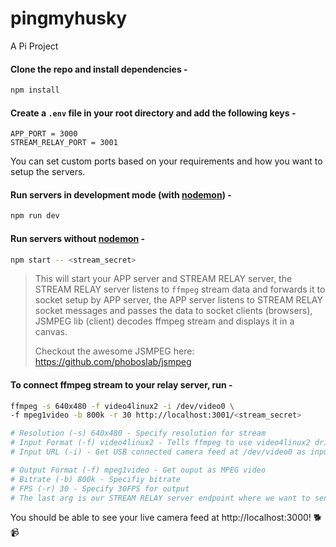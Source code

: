 # pingmyhusky

A Pi Project

#### Clone the repo and install dependencies -

```bash
npm install
```

#### Create a `.env` file in your root directory and add the following keys -

```
APP_PORT = 3000
STREAM_RELAY_PORT = 3001
```
You can set custom ports based on your requirements and how you want to setup the servers.

#### Run servers in development mode (with [nodemon](https://nodemon.io)) -

```bash
npm run dev
```

#### Run servers without [nodemon](https://nodemon.io) -

```bash
npm start -- <stream_secret>
```

> This will start your APP server and STREAM RELAY server,
> the STREAM RELAY server listens to `ffmpeg` stream data and forwards it to socket setup by APP server,
> the APP server listens to STREAM RELAY socket messages and passes the data to socket clients (browsers),
> JSMPEG lib (client) decodes ffmpeg stream and displays it in a canvas.
> 
> Checkout the awesome JSMPEG here: https://github.com/phoboslab/jsmpeg

#### To connect ffmpeg stream to your relay server, run -

```bash
ffmpeg -s 640x480 -f video4linux2 -i /dev/video0 \
-f mpeg1video -b 800k -r 30 http://localhost:3001/<stream_secret>

# Resolution (-s) 640x480 - Specify resolution for stream
# Input Format (-f) video4linux2 - Tells ffmpeg to use video4linux2 driver to encode camera feed to h264
# Input URL (-i) - Get USB connected camera feed at /dev/video0 as input

# Output Format (-f) mpeg1video - Get ouput as MPEG video
# Bitrate (-b) 800k - Specifiy bitrate
# FPS (-r) 30 - Specify 30FPS for output
# The last arg is our STREAM RELAY server endpoint where we want to send the stream to
```

You should be able to see your live camera feed at http://localhost:3000! :dog2: :video_camera:
